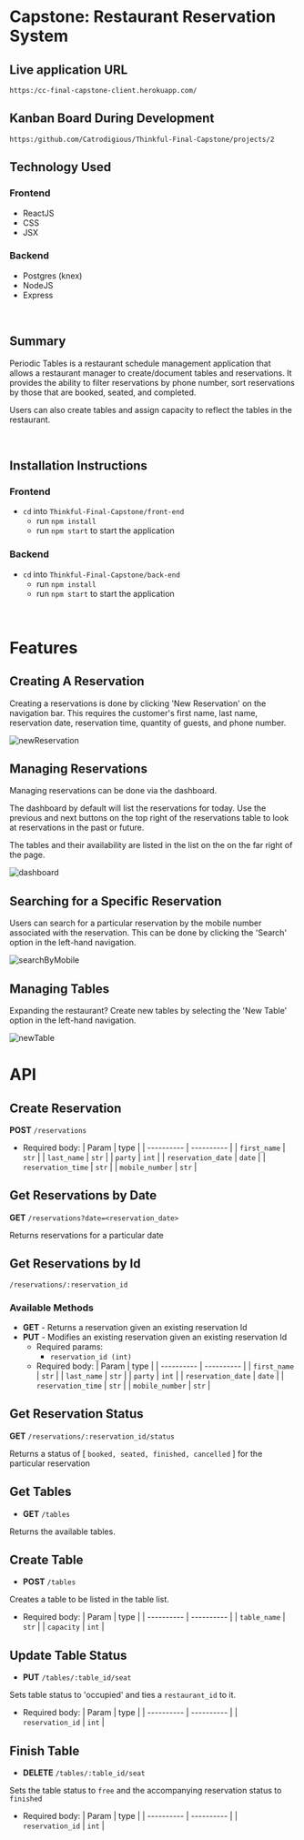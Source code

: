 # Capstone: Restaurant Reservation System

## Live application URL
`https:/cc-final-capstone-client.herokuapp.com/`

## Kanban Board During Development
`https:/github.com/Catrodigious/Thinkful-Final-Capstone/projects/2`


## Technology Used
### Frontend
- ReactJS
- CSS
- JSX

### Backend
- Postgres (knex)
- NodeJS
- Express

<br>

## Summary
Periodic Tables is a restaurant schedule management application that allows a restaurant manager to create/document tables and reservations. It provides the ability to filter reservations by phone number, sort reservations by those that are booked, seated, and completed.

Users can also create tables and assign capacity to reflect the tables in the restaurant.

<br>

## Installation Instructions

### Frontend
- `cd` into `Thinkful-Final-Capstone/front-end`
  - run `npm install`
  - run `npm start` to start the application

### Backend
- `cd` into `Thinkful-Final-Capstone/back-end`
  - run `npm install`
  - run `npm start` to start the application

<br>

# Features

## Creating A Reservation
Creating a reservations is done by clicking 'New Reservation' on the navigation bar. This requires the customer's first name, last name, reservation date, reservation time, quantity of guests, and phone number.

![newReservation](https:/github.com/Catrodigious/Thinkful-Final-Capstone/blob/main/images/newReservation.PNG)


## Managing Reservations
Managing reservations can be done via the dashboard.

The dashboard by default will list the reservations for today. Use the previous and next buttons on the top right of the reservations table to look at reservations in the past or future.

The tables and their availability are listed in the list on the on the far right of the page.

![dashboard](https:/github.com/Catrodigious/Thinkful-Final-Capstone/blob/main/images/dashboard.PNG)

## Searching for a Specific Reservation
Users can search for a particular reservation by the mobile number associated with the reservation. This can be done by clicking the 'Search' option in the left-hand navigation.

![searchByMobile](https:/github.com/Catrodigious/Thinkful-Final-Capstone/blob/main/images/searchByMobile.PNG)

## Managing Tables
Expanding the restaurant? Create new tables by selecting the 'New Table' option in the left-hand navigation.

![newTable](https:/github.com/Catrodigious/Thinkful-Final-Capstone/blob/main/images/newTable.PNG)


# API

## Create Reservation
**POST** `/reservations`
  - Required body:
    | Param      |  type     |
    | ---------- | ---------- |
    | `first_name` | `str` |
    | `last_name` | `str` |
    | `party` | `int` |
    | `reservation_date` | `date` |
    | `reservation_time` | `str` |
    | `mobile_number` | `str` |




## Get Reservations by Date
**GET** `/reservations?date=<reservation_date>`

Returns reservations for a particular date



## Get Reservations by Id
 `/reservations/:reservation_id`

### Available Methods
- **GET** - Returns a reservation given an existing reservation Id
- **PUT** - Modifies an existing reservation given an existing reservation Id
  - Required params:
    - `reservation_id (int)`
  - Required body:
    | Param      |  type     |
    | ---------- | ---------- |
    | `first_name` | `str` |
    | `last_name` | `str` |
    | `party` | `int` |
    | `reservation_date` | `date` |
    | `reservation_time` | `str` |
    | `mobile_number` | `str` |



## Get Reservation Status
**GET** `/reservations/:reservation_id/status`

Returns a status of [ `booked, seated, finished, cancelled` ] for the particular reservation



## Get Tables
- **GET** `/tables`

Returns the available tables.



## Create Table
- **POST** `/tables`

Creates a table to be listed in the table list.

 - Required body:
    | Param      |  type     |
    | ---------- | ---------- |
    | `table_name` | `str` |
    | `capacity` | `int` |



## Update Table Status
- **PUT** `/tables/:table_id/seat`

Sets table status to 'occupied' and ties a `restaurant_id` to it.

 - Required body:
    | Param      |  type     |
    | ---------- | ---------- |
    | `reservation_id` | `int` |



## Finish Table
- **DELETE** `/tables/:table_id/seat`

Sets the table status to `free` and the accompanying reservation status to `finished`
 - Required body:
    | Param      |  type     |
    | ---------- | ---------- |
    | `reservation_id` | `int` |

